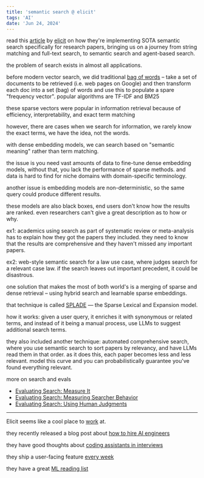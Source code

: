 ```yaml
---
title: 'semantic search @ elicit'
tags: 'AI'
date: 'Jun 24, 2024'
---
```


read this [article](https://blog.elicit.com/semantic-search/) by [elicit](https://elicit.com/) on how they're implementing SOTA semantic search specifically for research papers, bringing us on a journey from string matching and full-text search, to semantic search and agent-based search.

the problem of search exists in almost all applications.

before modern vector search, we did traditional [bag of words](https://github.com/rahulvasaikar/Bag-of-words) – take a set of documents to be retrieved (i.e. web pages on Google) and then transform each doc into a set (bag) of words and use this to populate a spare "frequency vector". popular algorithms are TF-IDF and BM25

these sparse vectors were popular in information retrieval because of efficiency, interpretability, and exact term matching

however, there are cases when we search for information, we rarely know the exact terms, we have the idea, not the words.

with dense embedding models, we can search based on "semantic meaning" rather than term matching.

the issue is you need vast amounts of data to fine-tune dense embedding models, without that, you lack the performance of sparse methods. and data is hard to find for niche domains with domain-specific terminology.

another issue is embedding models are non-deterministic, so the same query could produce different results.

these models are also black boxes, end users don't know how the results are ranked. even researchers can't give a great description as to how or why.

ex1: academics using search as part of systematic review or meta-analysis has to explain how they got the papers they included. they need to know that the results are comprehensive and they haven't missed any important papers.

ex2: web-style semantic search for a law use case, where judges search for a relevant case law. if the search leaves out important precedent, it could be disastrous.

one solution that makes the most of both world's is a merging of sparse and dense retrieval – using hybrid search and learnable sparse embeddings.

that technique is called [SPLADE](https://www.pinecone.io/learn/splade/) — the Sparse Lexical and Expansion model.

how it works: given a user query, it enriches it with synonymous or related terms, and instead of it being a manual process, use LLMs to suggest additional search terms.

they also included another technique: automated comprehensive search, where you use semantic search to sort papers by relevancy, and have LLMs read them in that order. as it does this, each paper becomes less and less relevant. model this curve and you can probabilistically guarantee you've found everything relevant.

more on search and evals

- [Evaluating Search: Measure It](https://dtunkelang.medium.com/evaluating-good-search-part-i-measure-it-5507b2dbf4f6)
- [Evaluating Search: Measuring Searcher Behavior](https://dtunkelang.medium.com/evaluating-search-measuring-searcher-behavior-5f8347619eb0)
- [Evaluating Search: Using Human Judgments](https://dtunkelang.medium.com/evaluating-search-using-human-judgement-fbb2eeba37d9)

---

Elicit seems like a cool place to [work](https://elicit.com/careers) at.

they recently released a blog post about [how to hire AI engineers](https://blog.elicit.com/how-to-hire-ai-engineers/)

they have good thoughts about [coding assistants in interviews](https://blog.elicit.com/coding-assistants-and-interviews/)

they ship a user-facing feature [every week](https://blog.elicit.com/launching-a-feature-every-week/)

they have a great [ML reading list](https://github.com/elicit/machine-learning-list?curius=2790)
